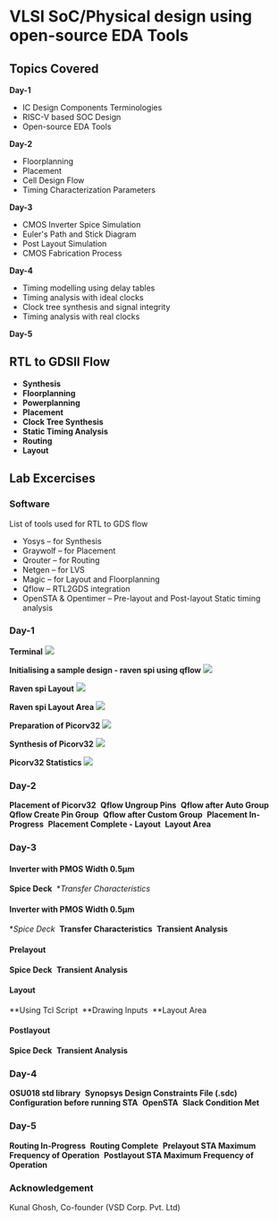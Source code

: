# VLSI SoC/Physical design using open-source EDA Tools
## Topics Covered
**Day-1**
- IC Design Components Terminologies
- RISC-V based SOC Design
- Open-source EDA Tools

**Day-2**
- Floorplanning
- Placement
- Cell Design Flow
- Timing Characterization Parameters

**Day-3**
- CMOS Inverter Spice Simulation
- Euler's Path and Stick Diagram
- Post Layout Simulation
- CMOS Fabrication Process

**Day-4**
- Timing modelling using delay tables
- Timing analysis with ideal clocks
- Clock tree synthesis and signal integrity
- Timing analysis with real clocks

**Day-5**
## RTL to GDSII Flow
- **Synthesis**
- **Floorplanning**
- **Powerplanning**
- **Placement**
- **Clock Tree Synthesis**
- **Static Timing Analysis**
- **Routing**
- **Layout**
## Lab Excercises
### Software
List of tools used for RTL to GDS flow
- Yosys – for Synthesis
- Graywolf – for Placement
- Qrouter – for Routing
- Netgen – for LVS
- Magic – for Layout and Floorplanning
- Qflow – RTL2GDS integration
- OpenSTA & Opentimer – Pre-layout and Post-layout Static timing analysis
### Day-1
**Terminal**
![](https://github.com/SarvaniMarthi/VLSI-SoC-Physical-design-using-open-source-EDA-Tools/blob/main/Images/Day%201/Terminal.png)

**Initialising a sample design - raven spi using qflow**
![](https://github.com/SarvaniMarthi/VLSI-SoC-Physical-design-using-open-source-EDA-Tools/blob/main/Images/Day%201/Raven_spi.png)

**Raven spi Layout**
![](https://github.com/SarvaniMarthi/VLSI-SoC-Physical-design-using-open-source-EDA-Tools/blob/main/Images/Day%201/Raven_spi_Layout.png)

**Raven spi Layout Area**
![](https://github.com/SarvaniMarthi/VLSI-SoC-Physical-design-using-open-source-EDA-Tools/blob/main/Images/Day%201/Raven_spi_Area.png)

**Preparation of Picorv32**
![](https://github.com/SarvaniMarthi/VLSI-SoC-Physical-design-using-open-source-EDA-Tools/blob/main/Images/Day%201/Preparation_Picorv32.png)

**Synthesis of Picorv32**
![](https://github.com/SarvaniMarthi/VLSI-SoC-Physical-design-using-open-source-EDA-Tools/blob/main/Images/Day%201/Synthesis_Picorv32.png)

**Picorv32 Statistics**
![](https://github.com/SarvaniMarthi/VLSI-SoC-Physical-design-using-open-source-EDA-Tools/blob/main/Images/Day%201/Synthesis_log_Picorv32.png)

### Day-2
**Placement of Picorv32**
![]()
**Qflow Ungroup Pins**
![]()
**Qflow after Auto Group**
![]()
**Qflow Create Pin Group**
![]()
**Qflow after Custom Group**
![]()
**Placement In-Progress**
![]()
**Placement Complete - Layout**
![]()
**Layout Area**
![]()
### Day-3
#### Inverter with PMOS Width 0.5μm
**Spice Deck**
![]()
**Transfer Characteristics*
![]()
#### Inverter with PMOS Width 0.5μm
**Spice Deck*
![]()
**Transfer Characteristics**
![]()
**Transient Analysis**
![]()
#### Prelayout 
**Spice Deck**
![]()
**Transient Analysis**
![]()
#### Layout 
**Using Tcl Script
![]()
**Drawing Inputs
![]()
**Layout Area
![]()
#### Postlayout 
**Spice Deck**
![]()
**Transient Analysis**
![]()
### Day-4
**OSU018 std library**
![]()
**Synopsys Design Constraints File (.sdc)**
![]()
**Configuration before running STA**
![]()
**OpenSTA**
![]()
**Slack Condition Met**
![]()
### Day-5
**Routing In-Progress**
![]()
**Routing Complete**
![]()
**Prelayout STA Maximum Frequency of Operation**
![]()
**Postlayout STA Maximum Frequency of Operation**
![]()
### Acknowledgement
Kunal Ghosh, Co-founder (VSD Corp. Pvt. Ltd)
